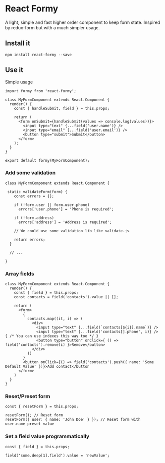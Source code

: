 # React Formy
A light, simple and fast higher order component to keep form state. Inspired by redux-form but with a much simpler usage.

## Install it
`npm install react-formy --save`

## Use it

Simple usage

```es6
import formy from 'react-formy';

class MyFormComponent extends React.Component {
  render() {
    const { handleSubmit, field } = this.props;
    
    return (
      <form onSubmit={handleSubmit(values => console.log(values))}>
        <input type="text" {...field('user.name')} />
        <input type="email" {...field('user.email')} />
        <button type="submit">Submit</button>
      </form>
    );
  }
}

export default formy(MyFormComponent);
```

### Add some validation
```es6
class MyFormComponent extends React.Component {

 static validateForm(form) {
    const errors = {};
  
    if (!form.user || form.user.phone)
      errors['user.phone'] = 'Phone is required';
    
    if (!form.address)
      errors['address'] = 'Address is required';
      
    // We could use some validation lib like validate.js
      
    return errors;
  }
  
  // ...
  
}
```

### Array fields
```es6
class MyFormComponent extends React.Component {
  render() {
    const { field } = this.props;
    const contacts = field('contacts').value || [];
    
    return (
      <form>
        {
          contacts.map((it, i) => (
            <div>
              <input type="text" {...field(`contacts[${i}].name`)} />
              <input type="text" {...field('contacts[].phone', i)} /> { /* You can use indexes this way too */ }
              <button type="button" onClick={ () => field('contacts').remove(i) }>Remove</button>
            </div>
          )) 
        }
        <button onClick={() => field('contacts').push({ name: 'Some Default Value' })}>Add contact</button
      </form>
    )
  }
}
```

### Reset/Preset form
```es6
const { resetForm } = this.props;

resetForm(); // Reset form
resetForm({ user: { name: 'John Doe' } }); // Reset form with user.name preset value
```

### Set a field value programmatically
```es6
const { field } = this.props;

field('some.deep[1].field').value = 'newValue';
```
